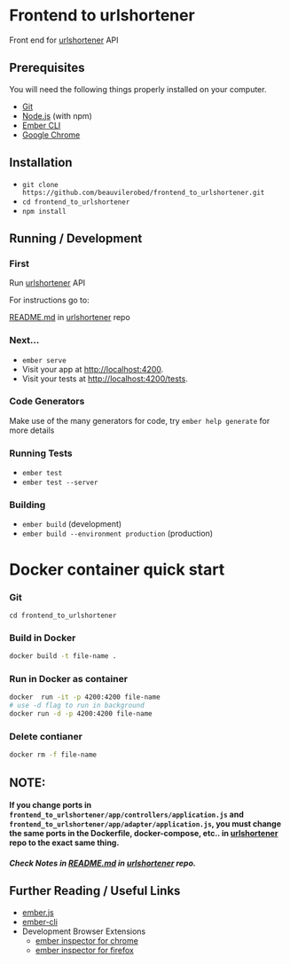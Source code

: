 # Frontend to urlshortener

Front end for [urlshortener](https://github.com/beauvilerobed/urlsshortener) API

## Prerequisites

You will need the following things properly installed on your computer.

* [Git](https://git-scm.com/)
* [Node.js](https://nodejs.org/) (with npm)
* [Ember CLI](https://ember-cli.com/)
* [Google Chrome](https://google.com/chrome/)

## Installation

* `git clone https://github.com/beauvilerobed/frontend_to_urlshortener.git`
* `cd frontend_to_urlshortener`
* `npm install`

## Running / Development
### First
Run [urlshortener](https://github.com/beauvilerobed/urlsshortener) API

For instructions go to:

[README.md](https://github.com/beauvilerobed/urlshortener/blob/master/README.md) in [urlshortener](https://github.com/beauvilerobed/urlsshortener) repo

### Next...
* `ember serve`
* Visit your app at [http://localhost:4200](http://localhost:4200).
* Visit your tests at [http://localhost:4200/tests](http://localhost:4200/tests).

### Code Generators

Make use of the many generators for code, try `ember help generate` for more details

### Running Tests

* `ember test`
* `ember test --server`

### Building

* `ember build` (development)
* `ember build --environment production` (production)

# Docker container quick start
### Git
```
cd frontend_to_urlshortener
```

### Build in Docker
```bash
docker build -t file-name .
```

### Run in Docker as container 
```bash
docker  run -it -p 4200:4200 file-name
# use -d flag to run in background
docker run -d -p 4200:4200 file-name
```

### Delete contianer
```bash
docker rm -f file-name
```
## NOTE:

#### If you change ports in `frontend_to_urlshortener/app/controllers/application.js` and `frontend_to_urlshortener/app/adapter/application.js`, you must change the same ports in the Dockerfile, docker-compose, etc.. in [urlshortener](https://github.com/beauvilerobed/urlsshortener) repo to the exact same thing. 

##### Check Notes in [README.md](https://github.com/beauvilerobed/urlshortener/blob/master/README.md) in [urlshortener](https://github.com/beauvilerobed/urlsshortener) repo.

## Further Reading / Useful Links

* [ember.js](https://emberjs.com/)
* [ember-cli](https://ember-cli.com/)
* Development Browser Extensions
  * [ember inspector for chrome](https://chrome.google.com/webstore/detail/ember-inspector/bmdblncegkenkacieihfhpjfppoconhi)
  * [ember inspector for firefox](https://addons.mozilla.org/en-US/firefox/addon/ember-inspector/)
